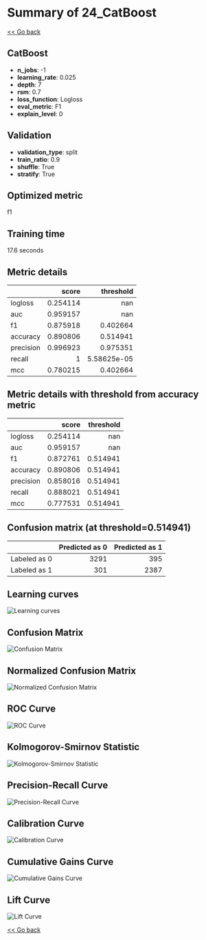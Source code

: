 # Summary of 24_CatBoost

[<< Go back](../README.md)


## CatBoost
- **n_jobs**: -1
- **learning_rate**: 0.025
- **depth**: 7
- **rsm**: 0.7
- **loss_function**: Logloss
- **eval_metric**: F1
- **explain_level**: 0

## Validation
 - **validation_type**: split
 - **train_ratio**: 0.9
 - **shuffle**: True
 - **stratify**: True

## Optimized metric
f1

## Training time

17.6 seconds

## Metric details
|           |    score |     threshold |
|:----------|---------:|--------------:|
| logloss   | 0.254114 | nan           |
| auc       | 0.959157 | nan           |
| f1        | 0.875918 |   0.402664    |
| accuracy  | 0.890806 |   0.514941    |
| precision | 0.996923 |   0.975351    |
| recall    | 1        |   5.58625e-05 |
| mcc       | 0.780215 |   0.402664    |


## Metric details with threshold from accuracy metric
|           |    score |   threshold |
|:----------|---------:|------------:|
| logloss   | 0.254114 |  nan        |
| auc       | 0.959157 |  nan        |
| f1        | 0.872761 |    0.514941 |
| accuracy  | 0.890806 |    0.514941 |
| precision | 0.858016 |    0.514941 |
| recall    | 0.888021 |    0.514941 |
| mcc       | 0.777531 |    0.514941 |


## Confusion matrix (at threshold=0.514941)
|              |   Predicted as 0 |   Predicted as 1 |
|:-------------|-----------------:|-----------------:|
| Labeled as 0 |             3291 |              395 |
| Labeled as 1 |              301 |             2387 |

## Learning curves
![Learning curves](learning_curves.png)
## Confusion Matrix

![Confusion Matrix](confusion_matrix.png)


## Normalized Confusion Matrix

![Normalized Confusion Matrix](confusion_matrix_normalized.png)


## ROC Curve

![ROC Curve](roc_curve.png)


## Kolmogorov-Smirnov Statistic

![Kolmogorov-Smirnov Statistic](ks_statistic.png)


## Precision-Recall Curve

![Precision-Recall Curve](precision_recall_curve.png)


## Calibration Curve

![Calibration Curve](calibration_curve_curve.png)


## Cumulative Gains Curve

![Cumulative Gains Curve](cumulative_gains_curve.png)


## Lift Curve

![Lift Curve](lift_curve.png)



[<< Go back](../README.md)
